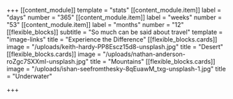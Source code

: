 +++
[[content_module]]
template = "stats"
[[content_module.item]]
label = "days"
number = "365"
[[content_module.item]]
label = "weeks"
number = "53"
[[content_module.item]]
label = "months"
number = "12"
[[flexible_blocks]]
subtitle = "So much can be said about travel"
template = "image-links"
title = "Experience the Difference"
[[flexible_blocks.cards]]
image = "/uploads/keith-hardy-PP8Escz15d8-unsplash.jpg"
title = "Desert"
[[flexible_blocks.cards]]
image = "/uploads/nathan-anderson-roZgc7SXXmI-unsplash.jpg"
title = "Mountains"
[[flexible_blocks.cards]]
image = "/uploads/ishan-seefromthesky-8qEuawM_txg-unsplash-1.jpg"
title = "Underwater"

+++
